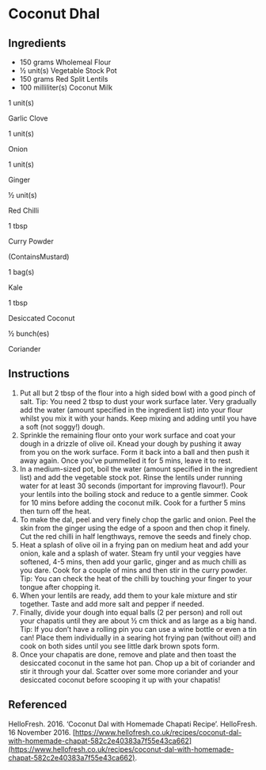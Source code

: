 # Coconut Dhal
## Ingredients
- 150 grams Wholemeal Flour
- ½ unit(s) Vegetable Stock Pot
- 150 grams Red Split Lentils
- 100 milliliter(s) Coconut Milk

1 unit(s)

Garlic Clove

1 unit(s)

Onion

1 unit(s)

Ginger

½ unit(s)

Red Chilli

1 tbsp

Curry Powder

(ContainsMustard)

1 bag(s)

Kale

1 tbsp

Desiccated Coconut

½ bunch(es)

Coriander
## Instructions
1. Put all but 2 tbsp of the flour into a high sided bowl with a good pinch of salt. Tip: You need 2 tbsp to dust your work surface later. Very gradually add the water (amount specified in the ingredient list) into your flour whilst you mix it with your hands. Keep mixing and adding until you have a soft (not soggy!) dough.
2. Sprinkle the remaining flour onto your work surface and coat your dough in a drizzle of olive oil. Knead your dough by pushing it away from you on the work surface. Form it back into a ball and then push it away again. Once you’ve pummelled it for 5 mins, leave it to rest.
3. In a medium-sized pot, boil the water (amount specified in the ingredient list) and add the vegetable stock pot. Rinse the lentils under running water for at least 30 seconds (important for improving flavour!). Pour your lentils into the boiling stock and reduce to a gentle simmer. Cook for 10 mins before adding the coconut milk. Cook for a further 5 mins then turn off the heat.
4. To make the dal, peel and very finely chop the garlic and onion. Peel the skin from the ginger using the edge of a spoon and then chop it finely. Cut the red chilli in half lengthways, remove the seeds and finely chop.
5. Heat a splash of olive oil in a frying pan on medium heat and add your onion, kale and a splash of water. Steam fry until your veggies have softened, 4-5 mins, then add your garlic, ginger and as much chilli as you dare. Cook for a couple of mins and then stir in the curry powder. Tip: You can check the heat of the chilli by touching your finger to your tongue after chopping it.
6. When your lentils are ready, add them to your kale mixture and stir together. Taste and add more salt and pepper if needed.
7. Finally, divide your dough into equal balls (2 per person) and roll out your chapatis until they are about ½ cm thick and as large as a big hand. Tip: If you don’t have a rolling pin you can use a wine bottle or even a tin can! Place them individually in a searing hot frying pan (without oil!) and cook on both sides until you see little dark brown spots form.
8. Once your chapatis are done, remove and plate and then toast the desiccated coconut in the same hot pan. Chop up a bit of coriander and stir it through your dal. Scatter over some more coriander and your desiccated coconut before scooping it up with your chapatis!
## Referenced
HelloFresh. 2016. ‘Coconut Dal with Homemade Chapati Recipe’. HelloFresh. 16 November 2016. [https://www.hellofresh.co.uk/recipes/coconut-dal-with-homemade-chapat-582c2e40383a7f55e43ca662](https://www.hellofresh.co.uk/recipes/coconut-dal-with-homemade-chapat-582c2e40383a7f55e43ca662).